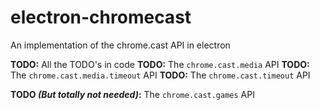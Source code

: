 # electron-chromecast
An implementation of the chrome.cast API in electron

**TODO:** All the TODO's in code
**TODO:** The `chrome.cast.media` API
**TODO:** The `chrome.cast.media.timeout` API
**TODO:** The `chrome.cast.timeout` API

**TODO *(But totally not needed)*:** The `chrome.cast.games` API
